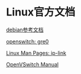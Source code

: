 # Linux官方文档

[debian参考文档](https://people.debian.org/~ultrotter/talks/dc10/networking.html)

[openswitch: gre0](https://mail.openvswitch.org/pipermail/ovs-discuss/2017-April/044254.html)

[Linux Man Pages: ip-link](https://www.systutorials.com/docs/linux/man/8-ip-link/)

[OpenVSwitch Manual](http://www.openvswitch.org/support/dist-docs/ovs-vswitchd.8.txt)